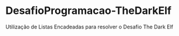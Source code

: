# DesafioProgramacao-TheDarkElf
Utilização de Listas Encadeadas para resolver o Desafio The Dark Elf
